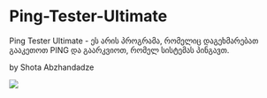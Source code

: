 # Ping-Tester-Ultimate
Ping Tester Ultimate - ეს არის პროგრამა, რომელიც დაგეხმარებათ გააკეთოთ PING და გაარკვიოთ, რომელ სისტემას პინგავთ.

by Shota Abzhandadze

![](2020-04-14_212056.png)
